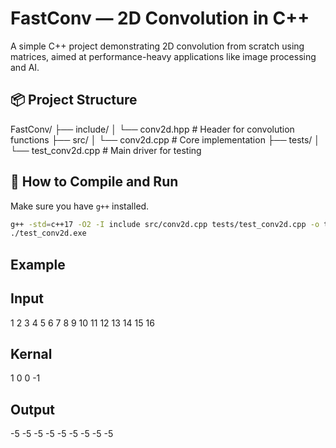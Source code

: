 # FastConv — 2D Convolution in C++

A simple C++ project demonstrating 2D convolution from scratch using matrices, aimed at performance-heavy applications like image processing and AI.

## 📦 Project Structure

FastConv/
├── include/
│ └── conv2d.hpp # Header for convolution functions
├── src/
│ └── conv2d.cpp # Core implementation
├── tests/
│ └── test_conv2d.cpp # Main driver for testing


## 🚀 How to Compile and Run 

Make sure you have `g++` installed.

```bash
g++ -std=c++17 -O2 -I include src/conv2d.cpp tests/test_conv2d.cpp -o test_conv2d.exe
./test_conv2d.exe

```

## Example 

## Input
1 2 3 4
5 6 7 8
9 10 11 12
13 14 15 16

## Kernal
1 0
0 -1

## Output
-5 -5 -5
-5 -5 -5
-5 -5 -5
